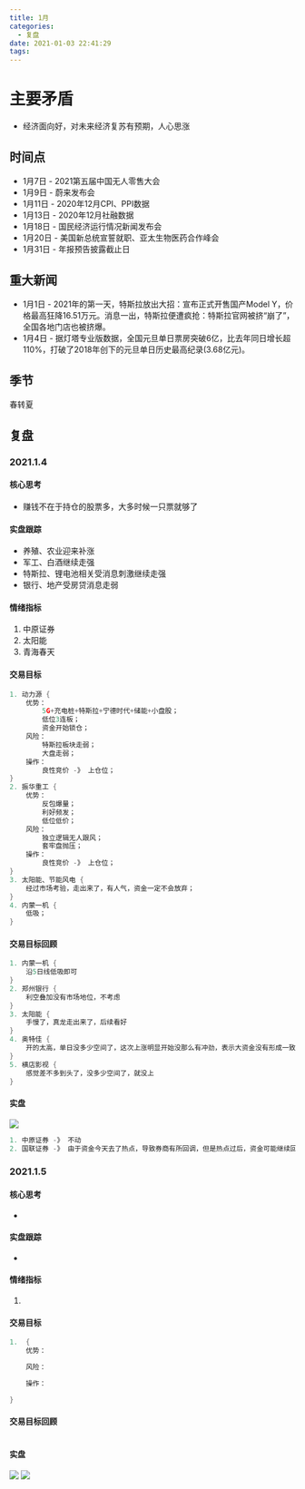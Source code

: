 ```yaml
---
title: 1月
categories:
  - 复盘
date: 2021-01-03 22:41:29
tags:
---
```

# 主要矛盾
* 经济面向好，对未来经济复苏有预期，人心思涨

## 时间点
* 1月7日 - 2021第五届中国无人零售大会
* 1月9日 - 蔚来发布会
* 1月11日 - 2020年12月CPI、PPI数据
* 1月13日 - 2020年12月社融数据
* 1月18日 - 国民经济运行情况新闻发布会
* 1月20日 - 美国新总统宣誓就职、亚太生物医药合作峰会
* 1月31日 - 年报预告披露截止日

## 重大新闻
* 1月1日 - 2021年的第一天，特斯拉放出大招：宣布正式开售国产Model Y，价格最高狂降16.51万元。消息一出，特斯拉便遭疯抢：特斯拉官网被挤“崩了”，全国各地门店也被挤爆。
* 1月4日 - 据灯塔专业版数据，全国元旦单日票房突破6亿，比去年同日增长超110%，打破了2018年创下的元旦单日历史最高纪录(3.68亿元)。

## 季节
春转夏

## 复盘

### 2021.1.4

#### 核心思考
- 赚钱不在于持仓的股票多，大多时候一只票就够了

#### 实盘跟踪
- 养殖、农业迎来补涨
- 军工、白酒继续走强
- 特斯拉、锂电池相关受消息刺激继续走强
- 银行、地产受房贷消息走弱

#### 情绪指标
1. 中原证券
2. 太阳能
3. 青海春天

#### 交易目标

```go
1. 动力源 {
    优势：
        5G+充电桩+特斯拉+宁德时代+储能+小盘股；
        低位3连板；
        资金开始锁仓；
    风险：
        特斯拉板块走弱；
        大盘走弱；
    操作：
        良性竞价 -》 上仓位；
}
2. 振华重工 {
    优势：
        反包爆量；
        利好频发；
        低位低价；
    风险：
        独立逻辑无人跟风；
        套牢盘抛压；
    操作：
        良性竞价 -》 上仓位；
}
3. 太阳能、节能风电 {
    经过市场考验，走出来了，有人气，资金一定不会放弃；
}
4. 内蒙一机 {
    低吸；
}
```

#### 交易目标回顾
```go
1. 内蒙一机 {
    沿5日线低吸即可
}
2. 郑州银行 {
    利空叠加没有市场地位，不考虑
}
3. 太阳能 {
    手慢了，真龙走出来了，后续看好
}
4. 奥特佳 {
    开的太高，单日没多少空间了，这次上涨明显开始没那么有冲劲，表示大资金没有形成一致看好
}
5. 横店影视 {
    感觉差不多到头了，没多少空间了，就没上
}
```

#### 实盘
![](./2021.1.4.cc.png)

```go
1. 中原证券 -》 不动
2. 国联证券 -》 由于资金今天去了热点，导致券商有所回调，但是热点过后，资金可能继续回流券商，先拿着看
```

### 2021.1.5

#### 核心思考
- 

#### 实盘跟踪
- 

#### 情绪指标
1. 

#### 交易目标

```go
1.  {
    优势：

    风险：

    操作：

}
```

#### 交易目标回顾
```go

```

#### 实盘
![](./2021.1.5.cc.png)
![](./2021.1.5.cj.png)

```go

```